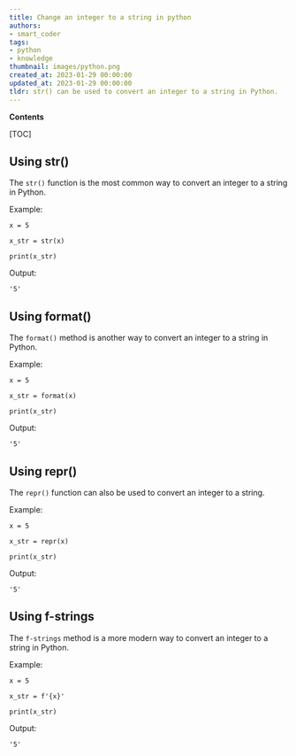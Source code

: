 ```yaml
---
title: Change an integer to a string in python
authors:
- smart_coder
tags:
- python
- knowledge
thumbnail: images/python.png
created_at: 2023-01-29 00:00:00
updated_at: 2023-01-29 00:00:00
tldr: str() can be used to convert an integer to a string in Python.
---
```


**Contents**

[TOC]

## Using str()
The `str()` function is the most common way to convert an integer to a string in Python.

Example:
```
x = 5

x_str = str(x)

print(x_str)
```
Output:
```
'5'
```

## Using format()
The `format()` method is another way to convert an integer to a string in Python.

Example:
```
x = 5

x_str = format(x)

print(x_str)
```
Output:
```
'5'
```

## Using repr()
The `repr()` function can also be used to convert an integer to a string.

Example: 
```
x = 5

x_str = repr(x)

print(x_str)
```
Output:
```
'5'
```

## Using f-strings
The `f-strings` method is a more modern way to convert an integer to a string in Python.

Example:
```
x = 5

x_str = f'{x}'

print(x_str)
```
Output:
```
'5'
```
